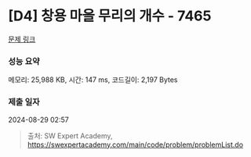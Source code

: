 # [D4] 창용 마을 무리의 개수 - 7465 

[문제 링크](https://swexpertacademy.com/main/code/problem/problemDetail.do?contestProbId=AWngfZVa9XwDFAQU) 

### 성능 요약

메모리: 25,988 KB, 시간: 147 ms, 코드길이: 2,197 Bytes

### 제출 일자

2024-08-29 02:57



> 출처: SW Expert Academy, https://swexpertacademy.com/main/code/problem/problemList.do